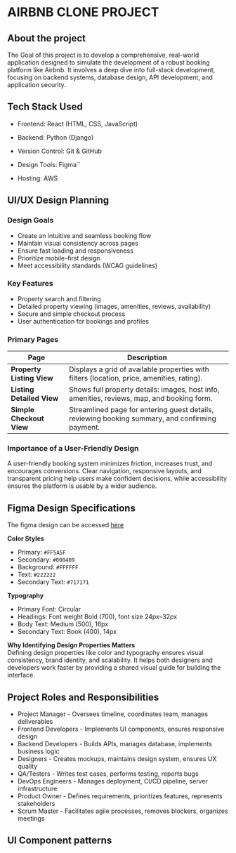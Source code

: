 # AIRBNB CLONE PROJECT

## About the project
The Goal of this project is to develop a comprehensive, real-world application designed to simulate the development of a robust booking platform like Airbnb. It involves a deep dive into full-stack development, focusing on backend systems, database design, API development, and application security.



## Tech Stack Used
+ Frontend: React (HTML, CSS, JavaScript)

+ Backend: Python (Django)

+ Version Control: Git & GitHub

+ Design Tools: Figma``

+ Hosting: AWS

## UI/UX Design Planning

### Design Goals
- Create an intuitive and seamless booking flow  
- Maintain visual consistency across pages  
- Ensure fast loading and responsiveness  
- Prioritize mobile-first design  
- Meet accessibility standards (WCAG guidelines)  

### Key Features
- Property search and filtering  
- Detailed property viewing (images, amenities, reviews, availability)  
- Secure and simple checkout process  
- User authentication for bookings and profiles  

### Primary Pages

| Page | Description |
|------|-------------|
| **Property Listing View** | Displays a grid of available properties with filters (location, price, amenities, rating). |
| **Listing Detailed View** | Shows full property details: images, host info, amenities, reviews, map, and booking form. |
| **Simple Checkout View** | Streamlined page for entering guest details, reviewing booking summary, and confirming payment. |

### Importance of a User-Friendly Design
A user-friendly booking system minimizes friction, increases trust, and encourages conversions. Clear navigation, responsive layouts, and transparent pricing help users make confident decisions, while accessibility ensures the platform is usable by a wider audience.

## Figma Design Specifications 
The figma design can be accessed [here](https://www.figma.com/design/E2BRqdPcKkrnX6hLGPto8Z/Project-Airbnb?node-id=1-4)

**Color Styles**  
- Primary: `#FF5A5F`  
- Secondary: `#008489`  
- Background: `#FFFFFF`  
- Text: `#222222`  
- Secondary Text: `#717171`  

**Typography**  
- Primary Font: Circular  
- Headings: Font weight Bold (700), font size 24px–32px  
- Body Text: Medium (500), 16px  
- Secondary Text: Book (400), 14px 

**Why Identifying Design Properties Matters**  
Defining design properties like color and typography ensures visual consistency, brand identity, and scalability. It helps both designers and developers work faster by providing a shared visual guide for building the interface.

## Project Roles and Responsibilities

+ Project Manager -	Oversees timeline, coordinates team, manages deliverables
+ Frontend Developers - Implements UI components, ensures responsive design
+ Backend Developers	- Builds APIs, manages database, implements business logic
+ Designers	- Creates mockups, maintains design system, ensures UX quality
+ QA/Testers	- Writes test cases, performs testing, reports bugs
+ DevOps Engineers	- Manages deployment, CI/CD pipeline, server infrastructure
+ Product Owner	- Defines requirements, prioritizes features, represents stakeholders
+ Scrum Master	- Facilitates agile processes, removes blockers, organizes meetings

## UI Component patterns